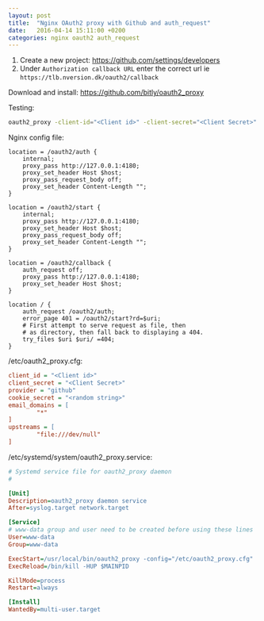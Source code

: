 ```yaml
---
layout: post
title:  "Nginx OAuth2 proxy with Github and auth_request"
date:   2016-04-14 15:11:00 +0200
categories: nginx oauth2 auth_request
---
```


1. Create a new project: https://github.com/settings/developers
2. Under `Authorization callback URL` enter the correct url ie `https://tlb.nversion.dk/oauth2/callback`

Download and install:
https://github.com/bitly/oauth2_proxy

Testing:

``` bash
oauth2_proxy -client-id="<Client id>" -client-secret="<Client Secret>" -provider="github" -cookie-secret="<random string>" -ail-domain="*" -upstream file:///dev/null
```

Nginx config file:

``` nginx
location = /oauth2/auth {
    internal;
    proxy_pass http://127.0.0.1:4180;
    proxy_set_header Host $host;
    proxy_pass_request_body off;
    proxy_set_header Content-Length "";
}

location = /oauth2/start {
    internal;
    proxy_pass http://127.0.0.1:4180;
    proxy_set_header Host $host;
    proxy_pass_request_body off;
    proxy_set_header Content-Length "";
}

location = /oauth2/callback {
    auth_request off;
    proxy_pass http://127.0.0.1:4180;
    proxy_set_header Host $host;
}

location / {
    auth_request /oauth2/auth;
    error_page 401 = /oauth2/start?rd=$uri;
    # First attempt to serve request as file, then
    # as directory, then fall back to displaying a 404.
    try_files $uri $uri/ =404;
}
```

/etc/oauth2_proxy.cfg:

``` ini
client_id = "<Client id>"
client_secret = "<Client Secret>"
provider = "github"
cookie_secret = "<random string>"
email_domains = [
        "*"
]
upstreams = [
        "file:///dev/null"
]
```

/etc/systemd/system/oauth2_proxy.service:

``` ini
# Systemd service file for oauth2_proxy daemon
#

[Unit]
Description=oauth2_proxy daemon service
After=syslog.target network.target

[Service]
# www-data group and user need to be created before using these lines
User=www-data
Group=www-data

ExecStart=/usr/local/bin/oauth2_proxy -config="/etc/oauth2_proxy.cfg"
ExecReload=/bin/kill -HUP $MAINPID

KillMode=process
Restart=always

[Install]
WantedBy=multi-user.target
```
